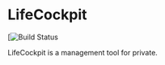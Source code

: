 # LifeCockpit

[![Build Status](https://circleci.com/gh/ogaty/lifecockpit.svg?style=shield&circle-token=680ddba614942560c3d0b1f1fba2f9fa5ca8f991)

LifeCockpit is a management tool for private.

